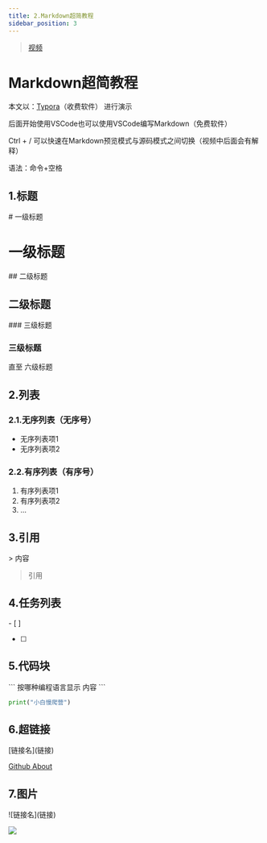 ```yaml
---
title: 2.Markdown超简教程
sidebar_position: 3
---
```


> [视频](https://www.bilibili.com/video/BV1Ho4y1v79V/?vd_source=4a888db8814702b2062fcaf2575be745)

# Markdown超简教程

本文以：[Typora](https://store.lizhi.io/site/products/id/520)（收费软件） 进行演示

后面开始使用VSCode也可以使用VSCode编写Markdown（免费软件）

Ctrl + / 可以快速在Markdown预览模式与源码模式之间切换（视频中后面会有解释）

语法：命令+空格

## 1.标题

\# 一级标题

# 一级标题

\## 二级标题

## 二级标题

\### 三级标题

### 三级标题

直至 六级标题


## 2.列表

### 2.1.无序列表（无序号）

- 无序列表项1
- 无序列表项2

### 2.2.有序列表（有序号）

1. 有序列表项1
2. 有序列表项2
3. ...

## 3.引用

\> 内容

> 引用

## 4.任务列表

\- [ ] 

- [ ] 

## 5.代码块

\``` 按哪种编程语言显示
内容
\```

``` python
print("小白慢爬营")
```

## 6.超链接

\[链接名](链接)

[Github About](https://github.com/about)


## 7.图片
\!\[链接名](链接)

![](https://github.githubassets.com/images/modules/site/about/octocats.webp)